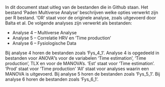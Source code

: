 In dit document staat uitleg van de bestanden die in Github staan. 
Het bestand ‘Paden Multiverse Analyse’ beschrijven welke opties verwerkt zijn per R bestand.
‘OR’ staat voor de originele analyse, zoals uitgevoerd door Balta et al. 
De volgende analyses zijn verwerkt als bestanden: 
-	Analyse 4 – Multiverse Analyse
-	Analyse 5 – Correlatie HRV en ‘Time production’
-	Analyse 6 – Fysiologische Data

Bij analyse 4 horen de bestanden zoals ‘Fys_4_1’.
Analyse 4 is opgedeeld in bestanden voor ANOVA”s voor de variabelen ‘Time estimation’, ‘Time production’, TLX en voor de MANOVA’s.
‘Est’ staat voor ‘Time estimation’.
‘Prod’ staat voor ‘Time production’
‘All’ staat voor analyses waarin een MANOVA is uitgevoerd. 
Bij analyse 5 horen de bestanden zoals ‘Fys_5_1’.
Bij analyse 6 horen de bestanden zoals ‘Fys_6_1’.
